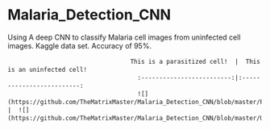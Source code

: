 # Malaria_Detection_CNN
Using A deep CNN to classify Malaria cell images from uninfected cell images. Kaggle data set. Accuracy of 95%. 

                                      This is a parasitized cell!  |  This is an uninfected cell!
                                        :-------------------------:|:-------------------------:
                                        ![](https://github.com/TheMatrixMaster/Malaria_Detection_CNN/blob/master/Parasitized/C100P61ThinF_IMG_20150918_144104_cell_162.png)  |  ![](https://github.com/TheMatrixMaster/Malaria_Detection_CNN/blob/master/Uninfected/C201ThinF_IMG_20150930_142848_cell_241.png)

